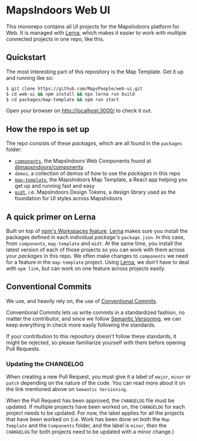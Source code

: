 # MapsIndoors Web UI

This monorepo contains all UI projects for the MapsIndoors platform for Web. It is managed with [Lerna](https://lerna.js.org), which makes it easier to work with multiple connected projects in one repo, like this.

## Quickstart

The most interesting part of this repository is the Map Template. Get it up and running like so:

```zsh
$ git clone https://github.com/MapsPeople/web-ui.git
$ cd web-ui && npm install && npx lerna run build
$ cd packages/map-template && npm run start
```

Open your browser on [http://localhost:3000/](http://localhost:3000/) to check it out.

## How the repo is set up

The repo consists of these _packages_, which are all found in the `packages` folder:

- [`components`](https://github.com/MapsPeople/web-ui/blob/main/packages/components/README.md), the MapsIndoors Web Components found at [@mapsindoors/components](https://www.npmjs.com/package/@mapsindoors/components)
- `demos`, a collection of demos of how to use the _packages_ in this repo
- [`map-template`](https://github.com/MapsPeople/web-ui/blob/main/packages/map-template/README.md), the MapsIndoors Map Template, a React app helping you get up and running fast and easy
- [`midt`](https://github.com/MapsPeople/web-ui/blob/main/packages/midt/README.md), i.e. MapsIndoors Design Tokens, a design library used as the foundation for UI styles across MapsIndoors

## A quick primer on Lerna

Built on top of [npm's Workspaces feature](https://docs.npmjs.com/cli/v9/using-npm/workspaces?v=true), [Lerna](https://lerna.js.org) makes sure you install the packages defined in each individual _package's_ `package.json`. In this case, from `components`, `map-template` and `midt`. At the same time, you install the latest version of each of those projects so you can work with them across your _packages_ in this repo. We often make changes to `components` we need for a feature in the `map-template` project. Using [Lerna](https://lerna.js.org), we don't have to deal with `npm link`, but can work on one feature across projects easily.

## Conventional Commits

We use, and heavily rely on, the use of [Conventional Commits](https://www.conventionalcommits.org/en/v1.0.0/).

Conventional Commits lets us write commits in a standardized fashion, no matter the contributor, and since we follow [Semantic Versioning](https://semver.org), we can keep everything in check more easily following the standards.

If your contribution to this repository doesn't follow these standards, it might be rejected, so please familiarize yourself with them before opening Pull Requests.

### Updating the CHANGELOG

When creating a new Pull Request, you must give it a label of `major`, `minor` or `patch` depending on the nature of the code. You can read more about it on the link mentioned above on `Semantic Versioning`.

When the Pull Request has been approved, the `CHANGELOG` file must be updated. If multiple projects have been worked on, the `CHANGELOG` for each project needs to be updated. For now, the label applies for all the projects that have been worked on (i.e. Work has been done on both the `Map Template` and the `Components` folder, and the label is `minor`, then the `CHANGELOG` for both projects need to be updated with a minor change.)
